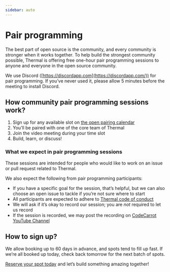 ```yaml
---
sidebar: auto
---
```


# Pair programming

The best part of open source is the community, and every community is stronger when it works together. To help build the strongest community possible, Thermal is offering free one-hour pair programming sessions to anyone and everyone in the open source community.

We use Discord ([https://discordapp.com](https://discordapp.com/)) for pair programming. If you’ve never used it, please allow 5 minutes before the meeting to install Discord.

## How community pair programming sessions work?

1. Sign up for any available slot on [the open pairing calendar](https://calendly.com/codecarrot/thermal)
2. You’ll be paired with one of the core team of Thermal
3. Join the video meeting during your time slot
4. Build, learn, or discuss!

### What we expect in pair programming sessions

These sessions are intended for people who would like to work on an issue or pull request related to Thermal.

We also expect the following from pair programming participants:

- If you have a specific goal for the session, that’s helpful, but we can also choose an open issue to tackle if you’re not sure where to start
- All participants are expected to adhere to [Thermal code of conduct](/code-of-conduct/)
- We will ask if it’s okay to record our session; you are *not* required to let us record
- If the session is recorded, we may post the recording on [CodeCarrot YouTube Channel](https://www.youtube.com/channel/UCeUQVjwShjdrEm-tQJW9KpA)

## How to sign up?

We allow booking up to 60 days in advance, and spots tend to fill up fast. If we’re all booked up today, check back tomorrow for the next batch of spots.

[Reserve your spot today](https://calendly.com/codecarrot/thermal) and let’s build something amazing together!

